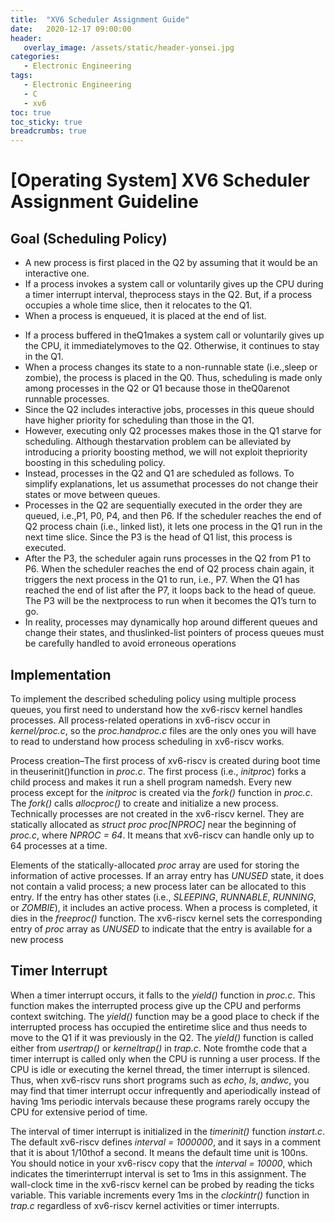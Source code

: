 ```yaml
---
title:  "XV6 Scheduler Assignment Guide"
date:   2020-12-17 09:00:00
header:
   overlay_image: /assets/static/header-yonsei.jpg
categories: 
   - Electronic Engineering
tags:
   - Electronic Engineering
   - C
   - xv6
toc: true
toc_sticky: true
breadcrumbs: true
---
```


# [Operating System] XV6 Scheduler Assignment Guideline

## Goal (Scheduling Policy)

- A new process is first placed in the Q2 by assuming that it would be an interactive one.
- If a process invokes a system call or voluntarily gives up the CPU during a timer interrupt interval, theprocess stays in the Q2. But, if a process occupies a whole time slice, then it relocates to the Q1.
- When a process is enqueued, it is placed at the end of list.
<!--more-->
- If a process buffered in theQ1makes a system call or voluntarily gives up the CPU, it immediatelymoves to the Q2. Otherwise, it continues to stay in the Q1.  
- When a process changes its state to a non-runnable state (i.e.,sleep or zombie), the process is placed in the Q0. Thus, scheduling is made only among processes in the Q2 or Q1 because those in theQ0arenot runnable processes.
- Since the Q2 includes interactive jobs, processes in this queue should have higher priority for scheduling than those in the Q1.
-  However,  executing only Q2 processes makes those in the Q1 starve for scheduling. Although thestarvation problem can be alleviated by introducing a priority boosting method, we will not exploit thepriority boosting in this scheduling policy.
- Instead, processes in the Q2 and Q1 are scheduled as follows. To simplify explanations, let us assumethat processes do not change their states or move between queues.
- Processes in the Q2 are sequentially executed in the order they are queued, i.e.,P1, P0, P4, and then P6. If the scheduler reaches the end of Q2 process chain (i.e., linked list), it lets one process in the Q1 run in the next time slice. Since the P3 is the head of Q1 list, this process is executed.
- After the P3, the scheduler again runs processes in the Q2 from P1 to P6. When the scheduler reaches the end of Q2 process chain again, it triggers the next process in the Q1 to run, i.e., P7.  When the Q1 has reached the end of list after the P7, it loops back to the head of queue. The P3 will be the nextprocess to run when it becomes the Q1’s turn to go.
- In reality, processes may dynamically hop around different queues and change their states, and thuslinked-list pointers of process queues must be carefully handled to avoid erroneous operations


## Implementation

To implement the described scheduling policy using multiple process queues, you first need to understand how the xv6-riscv kernel handles processes. All process-related operations in xv6-riscv occur in *kernel/proc.c*, so the *proc.handproc.c* files are the only ones you will have to read to understand how process scheduling in xv6-riscv works.

Process creation–The first process of xv6-riscv is created during boot time in theuserinit()function in *proc.c*. The first process (i.e., *initproc*) forks a child process and makes it run a shell program namedsh. Every new process except for the *initproc* is created via the *fork()* function in *proc.c*.   The *fork()* calls *allocproc()* to create and initialize a new process. Technically  processes  are  not  created  in  the  xv6-riscv  kernel.   They  are  statically  allocated  as  *struct proc proc[NPROC]* near  the  beginning  of *proc.c*,  where *NPROC = 64*. It  means  that xv6-riscv can handle only up to 64 processes at a time. 

Elements of the statically-allocated *proc* array are used for storing the information of active processes. If an array entry has *UNUSED* state,  it does not contain a valid process; a new process later can be allocated to this entry. If the entry has other states (i.e., *SLEEPING*, *RUNNABLE*, *RUNNING*, or *ZOMBIE*), it includes an active process. When  a  process  is  completed,  it  dies  in  the *freeproc()* function. The  xv6-riscv  kernel  sets  the corresponding entry of *proc* array as *UNUSED* to indicate that the entry is available for a new process


## Timer Interrupt

When a timer interrupt occurs, it falls to the *yield()* function in *proc.c*. This function makes the interrupted process give up the CPU and performs context switching. The *yield()* function may be a good place to check if the interrupted process has occupied the entiretime slice and thus needs to move to the Q1 if it was previously in the Q2. The *yield()* function is called either from *usertrap()* or *kerneltrap()* in *trap.c*.  Note fromthe code that a timer interrupt is called only when the CPU is running a user process.  If the CPU is idle or executing the kernel thread, the timer interrupt is silenced. Thus, when xv6-riscv runs short programs such as *echo*, *ls*, *andwc*, you may find that timer interrupt occur infrequently and aperiodically instead of having 1ms periodic intervals because these programs rarely occupy the CPU for extensive period of time.

The interval of timer interrupt is initialized in the *timerinit()* function *instart.c*. The default xv6-riscv defines *interval = 1000000*, and it says in a comment that it is about 1/10thof a second. It means the default time unit is 100ns. You should notice in your xv6-riscv copy that the *interval = 10000*,  which indicates the timerinterrupt interval is set to 1ms in this assignment. The wall-clock time in the xv6-riscv kernel can be probed by reading the ticks variable.  This variable increments every 1ms in the *clockintr()* function in *trap.c* regardless of xv6-riscv kernel activities or timer interrupts.

